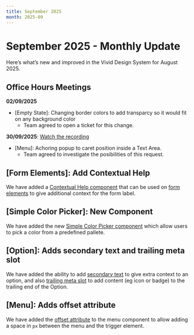 ```yaml
---
title: September 2025
month: 2025-09
---
```


# September 2025 - Monthly Update

Here’s what’s new and improved in the Vivid Design System for August 2025.

## Office Hours Meetings

**02/09/2025**

- [Empty State]: Changing border colors to add transparcy so it would fit on any background color
  - Team agreed to open a ticket for this change.

**30/09/2025**: [Watch the recording](https://drive.google.com/file/d/1R2Jz21brN8Py8eGSsBBRSaO7697P1bzW/view)

- [Menu]: Achoring popup to caret position inside a Text Area.
  - Team agreed to investigate the posibilities of this request.

## [Form Elements]: Add Contextual Help

We have added a [Contextual Help component](/components/contextual-help/) that can be used on [form elements](/components/text-field/#contextual-help) to give additional context for the form label.

## [Simple Color Picker]: New Component

We have added the new [Simple Color Picker component](/components/simple-color-picker) which allow users to pick a color from a predefined pallete.

## [Option]: Adds secondary text and trailing meta slot

We have added the ability to add [secondary text](/components/option/#secondary-text) to give extra context to an option, and also [trailing meta slot](/components/option/code/#trailing-meta-slot) to add content (eg icon or badge) to the trailing end of the Option.

## [Menu]: Adds offset attribute

We have added the [offset attribute](/components/menu/#offset) to the menu component to allow adding a space in `px` between the menu and the trigger element.
